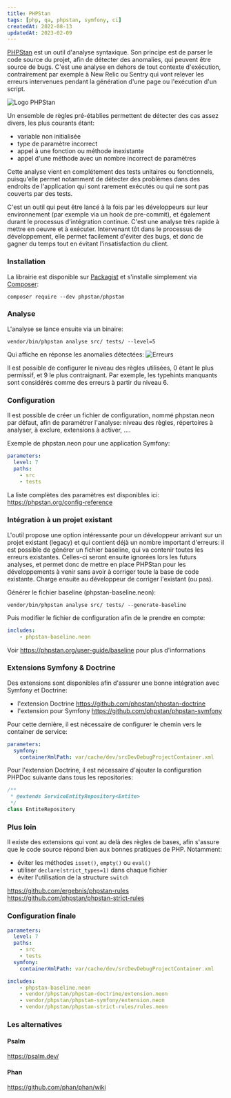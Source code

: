 ```yaml
---
title: PHPStan
tags: [php, qa, phpstan, symfony, ci]
createdAt: 2022-08-13
updatedAt: 2023-02-09
---
```


[PHPStan](https://phpstan.org/) est un outil d'analyse syntaxique. Son principe est de parser le code source du projet, afin de détecter des anomalies, qui peuvent être source de bugs. C'est une analyse en dehors de tout contexte d'exécution, contrairement par exemple à New Relic ou Sentry qui vont relever les erreurs intervenues pendant la génération d'une page ou l'exécution d'un script.

![Logo PHPStan](/img/phpstan-logo.png)

Un ensemble de règles pré-établies permettent de détecter des cas assez divers, les plus courants étant:
- variable non initialisée
- type de paramètre incorrect
- appel à une fonction ou méthode inexistante
- appel d'une méthode avec un nombre incorrect de paramètres 


Cette analyse vient en complétement des tests unitaires ou fonctionnels, puisqu'elle permet notamment de détecter des problèmes dans des endroits de l'application qui sont rarement exécutés ou qui ne sont pas couverts par des tests.

C'est un outil qui peut être lancé à la fois par les développeurs sur leur environnement (par exemple via un hook de pre-commit), et également durant le processus d'intégration continue. C'est une analyse très rapide à mettre en oeuvre et à exécuter. Intervenant tôt dans le processus de développement, elle permet facilement d'éviter des bugs, et donc de gagner du temps tout en évitant l'insatisfaction du client.

### Installation


La librairie est disponible sur [Packagist](https://packagist.org/packages/phpstan/phpstan) et s'installe simplement via [Composer](https://getcomposer.org/):

```shell
composer require --dev phpstan/phpstan
```

### Analyse


L'analyse se lance ensuite via un binaire:
```shell
vendor/bin/phpstan analyse src/ tests/ --level=5
```

Qui affiche en réponse les anomalies détectées:
![Erreurs](/img/phpstan1.png)


Il est possible de configurer le niveau des règles utilisées, 0 étant le plus permissif, et 9 le plus contraignant. Par exemple, les typehints manquants sont considérés comme des erreurs à partir du niveau 6.


### Configuration

Il est possible de créer un fichier de configuration, nommé phpstan.neon par défaut, afin de paramétrer l'analyse: niveau des règles, répertoires à analyser, à exclure, extensions à activer, ....

Exemple de phpstan.neon pour une application Symfony:
```yaml
parameters:
  level: 7
  paths:
    - src
    - tests
```

La liste complètes des paramètres est disponibles ici:
<https://phpstan.org/config-reference>


### Intégration à un projet existant

L'outil propose une option intéressante pour un développeur arrivant sur un projet existant (legacy) et qui contient déjà un nombre important d'erreurs: il est possible de générer un fichier baseline, qui va contenir toutes les erreurs existantes. Celles-ci seront ensuite ignorées lors les futurs analyses, et permet donc de mettre en place PHPStan pour les développements à venir sans avoir à corriger toute la base de code existante. Charge ensuite au développeur de corriger l'existant (ou pas).


Générer le fichier baseline (phpstan-baseline.neon):
```shell
vendor/bin/phpstan analyse src/ tests/ --generate-baseline
```

Puis modifier le fichier de configuration afin de le prendre en compte:
```yaml
includes:
	- phpstan-baseline.neon
```


Voir <https://phpstan.org/user-guide/baseline> pour plus d'informations


### Extensions Symfony & Doctrine

Des extensions sont disponibles afin d'assurer une bonne intégration avec Symfony et Doctrine:
- l'extension Doctrine <https://github.com/phpstan/phpstan-doctrine>
- l'extension pour Symfony <https://github.com/phpstan/phpstan-symfony>

Pour cette dernière, il est nécessaire de configurer le chemin vers le container de service:
```yaml
parameters:
  symfony:
    containerXmlPath: var/cache/dev/srcDevDebugProjectContainer.xml
```

Pour l'extension Doctrine, il est nécessaire d'ajouter la configuration PHPDoc suivante dans tous les repositories:
```php
/**
 * @extends ServiceEntityRepository<Entite>
 */
class EntiteRepository
```
  
### Plus loin

Il existe des extensions qui vont au delà des règles de bases, afin s'assure que le code source répond bien aux bonnes pratiques de PHP. Notamment:
- éviter les méthodes `isset()`, `empty()` ou `eval()`
- utiliser `declare(strict_types=1)` dans chaque fichier
- éviter l'utilisation de la structure `switch`

<https://github.com/ergebnis/phpstan-rules>
<https://github.com/phpstan/phpstan-strict-rules>


### Configuration finale

```yaml
parameters:
  level: 7
  paths:
    - src
    - tests
  symfony:
    containerXmlPath: var/cache/dev/srcDevDebugProjectContainer.xml

includes:
	- phpstan-baseline.neon
	- vendor/phpstan/phpstan-doctrine/extension.neon
	- vendor/phpstan/phpstan-symfony/extension.neon
	- vendor/phpstan/phpstan-strict-rules/rules.neon
```


### Les alternatives

#### Psalm

<https://psalm.dev/>


#### Phan

<https://github.com/phan/phan/wiki>
